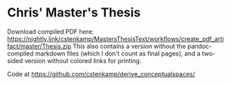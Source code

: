 # Chris' Master's Thesis

Download compiled PDF here: https://nightly.link/cstenkamp/MastersThesisText/workflows/create_pdf_artifact/master/Thesis.zip
This also contains a version without the pandoc-compiled markdown files (which I don't count as final pages), and a two-sided version without colored links for printing.


Code at https://github.com/cstenkamp/derive_conceptualspaces/